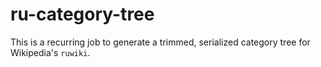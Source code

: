 
# ru-category-tree

This is a recurring job to generate a trimmed, serialized category tree for Wikipedia's `ruwiki`.
